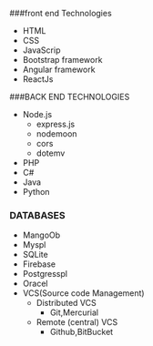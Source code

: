 ###front end Technologies

* HTML
* CSS
* JavaScrip
* Bootstrap framework
* Angular framework
* ReactJs


###BACK END TECHNOLOGIES

* Node.js
	- express.js
	- nodemoon
	- cors
	- dotemv
* PHP
* C#
* Java
* Python


### DATABASES

* MangoOb
* Myspl
* SQLite
* Firebase
* Postgresspl
* Oracel
* VCS(Source code Management)
	- Distributed VCS
		- Git,Mercurial
	- Remote (central) VCS
		- Github,BitBucket